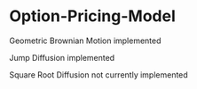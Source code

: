 # Option-Pricing-Model

Geometric Brownian Motion implemented

Jump Diffusion implemented

Square Root Diffusion not currently implemented
